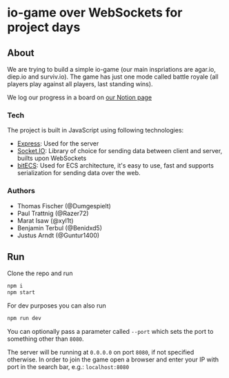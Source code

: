 # io-game over WebSockets for project days

## About

We are trying to build a simple io-game (our main inspriations are agar.io,
diep.io and surviv.io). The game has just one mode called battle royale (all
players play against all players, last standing wins).

We log our progress in a board on [our Notion page](https://marat-isaw.notion.site/35d705d6c6db4bd6ac6cf6e7a8232735?v=8252daf928ae4b45b8853b5edb86850e)

### Tech

The project is built in JavaScript using following technologies:

* [Express](https://expressjs.com): Used for the server
* [Socket.IO](https://socket.io): Library of choice for sending data between
  client and server, builts upon WebSockets
* [bitECS](https://github.com/NateTheGreatt/bitECS): Used for ECS architecture,
  it's easy to use, fast and supports serialization for sending data over the
  web.

### Authors

* Thomas Fischer (@Dumgespielt)
* Paul Trattnig (@Razer72)
* Marat Isaw (@xyl1t)
* Benjamin Terbul (@Benidxd5)
* Justus Arndt (@Guntur1400)

## Run

Clone the repo and run

```sh
npm i
npm start
```

For dev purposes you can also run

```sh
npm run dev
```

You can optionally pass a parameter called `--port` which sets the port to
something other than `8080`.

The server will be running at `0.0.0.0` on port `8080`, if not specified
otherwise. In order to join the game open a browser and enter your IP with port
in the search bar, e.g.: `localhost:8080`
